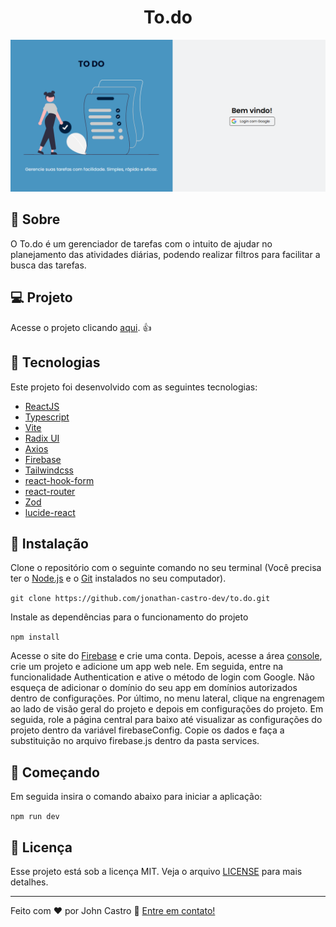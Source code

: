 <h1 align="center">
  To.do
</h1>

![To.do](https://github.com/johnncaastro/to.do/blob/main/public/homepage-to.do.png)

## :page_with_curl: Sobre

O To.do é um gerenciador de tarefas com o intuito de ajudar no planejamento das atividades diárias, podendo realizar filtros para facilitar a busca das tarefas.

## :computer: Projeto

Acesse o projeto clicando [aqui](https://to-do-iota-five.vercel.app/). :+1:

## 🚀 Tecnologias

Este projeto foi desenvolvido com as seguintes tecnologias:

- [ReactJS](https://reactjs.org/)
- [Typescript](https://www.typescriptlang.org/)
- [Vite](https://vite.dev/)
- [Radix UI](https://www.radix-ui.com/)
- [Axios](https://axios-http.com/ptbr/)
- [Firebase](https://firebase.google.com/)
- [Tailwindcss](https://tailwindcss.com/)
- [react-hook-form](https://react-hook-form.com/)
- [react-router](https://reactrouter.com/)
- [Zod](https://zod.dev/)
- [lucide-react](https://lucide.dev/)

## 👷 Instalação

Clone o repositório com o seguinte comando no seu terminal (Você precisa ter o [Node.js](https://nodejs.org/en/) e o [Git](https://git-scm.com/) instalados no seu computador).

```git clone https://github.com/jonathan-castro-dev/to.do.git```

Instale as dependências para o funcionamento do projeto

```npm install```

Acesse o site do [Firebase](https://firebase.google.com/?hl=pt-br) e crie uma conta. Depois, acesse a área [console](https://console.firebase.google.com/?hl=pt-br), crie um projeto e adicione um app web nele. Em seguida, entre na funcionalidade Authentication e ative o método de login com Google. Não esqueça de adicionar o domínio do seu app em domínios autorizados dentro de configurações. Por último, no menu lateral, clique na engrenagem ao lado de visão geral do projeto e depois em configurações do projeto. Em seguida, role a página central para baixo até visualizar as configurações do projeto dentro da variável firebaseConfig. Copie os dados e faça a substituição no arquivo firebase.js dentro da pasta services.

## 🏃 Começando

Em seguida insira o comando abaixo para iniciar a aplicação:

```npm run dev```

## :memo: Licença

Esse projeto está sob a licença MIT. Veja o arquivo [LICENSE](https://github.com/johnncaastro/to.do/blob/main/LICENSE) para mais detalhes.

---

Feito com ♥ por John Castro :wave: [Entre em contato!](https://www.linkedin.com/in/jonathan-castro-dev/)

